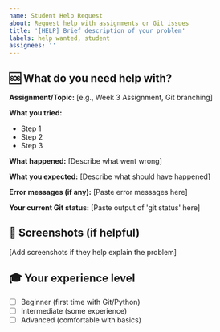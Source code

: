 ```yaml
---
name: Student Help Request
about: Request help with assignments or Git issues
title: '[HELP] Brief description of your problem'
labels: help wanted, student
assignees: ''
---
```


## 🆘 What do you need help with?

**Assignment/Topic:** [e.g., Week 3 Assignment, Git branching]

**What you tried:**
- Step 1
- Step 2
- Step 3

**What happened:**
[Describe what went wrong]

**What you expected:**
[Describe what should have happened]

**Error messages (if any):**
[Paste error messages here]


**Your current Git status:**
[Paste output of 'git status' here]


## 📸 Screenshots (if helpful)
[Add screenshots if they help explain the problem]

## 🎓 Your experience level
- [ ] Beginner (first time with Git/Python)
- [ ] Intermediate (some experience)
- [ ] Advanced (comfortable with basics)
